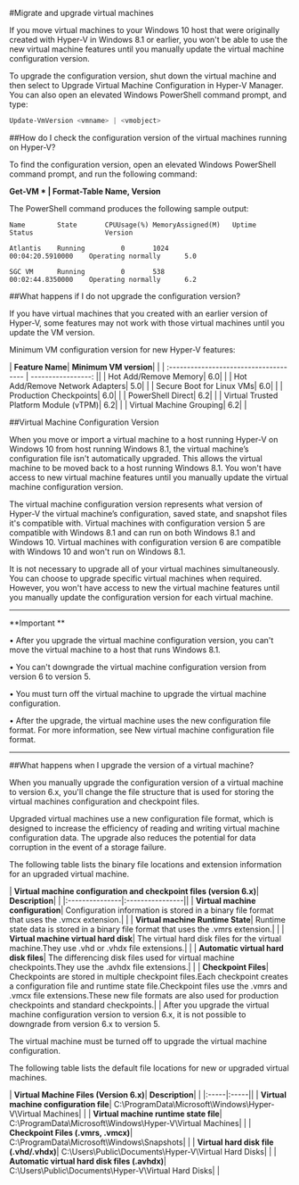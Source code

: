 #Migrate and upgrade virtual machines

If you move virtual machines to your Windows 10 host that were originally created with Hyper-V in Windows 8.1 or earlier, you won't be able to use the new virtual machine features until you manually update the virtual machine configuration version.

To upgrade the configuration version, shut down the virtual machine and then select to Upgrade Virtual Machine Configuration in Hyper-V Manager.
You can also open an elevated Windows PowerShell command prompt, and type:

 ```PowerShell
Update-VmVersion <vmname> | <vmobject>
 ```



##How do I check the configuration version of the virtual machines running on Hyper-V?

To find the configuration version, open an elevated Windows PowerShell command prompt, and run the following command:

**Get-VM * | Format-Table Name, Version**

The PowerShell command produces the following sample output:

```
Name        State       CPUUsage(%) MemoryAssigned(M)   Uptime              Status                  Version

Atlantis    Running         0       1024                00:04:20.5910000    Operating normally      5.0

SGC VM      Running         0       538                 00:02:44.8350000    Operating normally      6.2
```


##What happens if I do not upgrade the configuration version?

If you have virtual machines that you created with an earlier version of Hyper-V, some features may not work with those virtual machines until you update the VM version.

Minimum VM configuration version for new Hyper-V features:

| **Feature Name**| **Minimum VM version**| |
| :------------------------------------- | -----------------: ||
| Hot Add/Remove Memory| 6.0| |
| Hot Add/Remove Network Adapters| 5.0| |
| Secure Boot for Linux VMs| 6.0| |
| Production Checkpoints| 6.0| |
| PowerShell Direct| 6.2| |
| Virtual Trusted Platform Module (vTPM)| 6.2| |
| Virtual Machine Grouping| 6.2| |


##Virtual Machine Configuration Version

When you move or import a virtual machine to a host running Hyper-V on Windows 10 from host running Windows 8.1, the virtual machine’s configuration file isn't automatically upgraded.
This allows the virtual machine to be moved back to a host running Windows 8.1.
You won't have access to new virtual machine features until you manually update the virtual machine configuration version.

The virtual machine configuration version represents what version of Hyper-V the virtual machine’s configuration, saved state, and snapshot files it's compatible with.
Virtual machines with configuration version 5 are compatible with Windows 8.1 and can run on both Windows 8.1 and Windows 10.
Virtual machines with configuration version 6 are compatible with Windows 10 and won't run on Windows 8.1.

It is not necessary to upgrade all of your virtual machines simultaneously.
You can choose to upgrade specific virtual machines when required.
However, you won't have access to new the virtual machine features until you manually update the configuration version for each virtual machine.


----------------

**Important **

• After you upgrade the virtual machine configuration version, you can't move the virtual machine to a host that runs Windows 8.1.

• You can't downgrade the virtual machine configuration version from version 6 to version 5.

• You must turn off the virtual machine to upgrade the virtual machine configuration.

• After the upgrade, the virtual machine uses the new configuration file format.
For more information, see New virtual machine configuration file format.

--------






##What happens when I upgrade the version of a virtual machine?

When you manually upgrade the configuration version of a virtual machine to version 6.x, you'll change the file structure that is used for storing the virtual machines configuration and checkpoint files.

Upgraded virtual machines use a new configuration file format, which is designed to increase the efficiency of reading and writing virtual machine configuration data.
The upgrade also reduces the potential for data corruption in the event of a storage failure.

The following table lists the binary file locations and extension information for an upgraded virtual machine.

| **Virtual machine configuration and checkpoint files (version 6.x)**| **Description**| |
|:---------------|:----------------||
| **Virtual machine configuration**| Configuration information is stored in a binary file format that uses the .vmcx extension.| |
| **Virtual machine Runtime State**| Runtime state data is stored in a binary file format that uses the .vmrs extension.| |
| **Virtual machine virtual hard disk**| The virtual hard disk files for the virtual machine.They use .vhd or .vhdx file extensions.| |
| **Automatic  virtual hard disk files**| The differencing disk files used for virtual machine checkpoints.They use the .avhdx file extensions.| |
| **Checkpoint Files**| Checkpoints are stored in multiple checkpoint files.Each checkpoint creates a configuration file and runtime state file.Checkpoint files use the .vmrs and .vmcx file extensions.These new file formats are also used for production checkpoints and standard checkpoints.| |
After you upgrade the virtual machine configuration version to version 6.x, it is not possible to downgrade from version 6.x to version 5.

The virtual machine must be turned off to upgrade the virtual machine configuration.

The following table lists the default file locations for new or upgraded virtual machines.

| **Virtual Machine Files (Version 6.x)**| **Description**| |
|:-----|:-----||
| **Virtual machine configuration file**| C:\ProgramData\Microsoft\Windows\Hyper-V\Virtual Machines| |
| **Virtual machine runtime state file**| C:\ProgramData\Microsoft\Windows\Hyper-V\Virtual Machines| |
| **Checkpoint Files (.vmrs, .vmcx)**| C:\ProgramData\Microsoft\Windows\Snapshots| |
| **Virtual hard disk file (.vhd/.vhdx)**| C:\Users\Public\Documents\Hyper-V\Virtual Hard Disks| |
| **Automatic virtual hard disk files (.avhdx)**| C:\Users\Public\Documents\Hyper-V\Virtual Hard Disks| |







